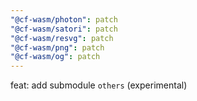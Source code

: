 ```yaml
---
"@cf-wasm/photon": patch
"@cf-wasm/satori": patch
"@cf-wasm/resvg": patch
"@cf-wasm/png": patch
"@cf-wasm/og": patch
---
```


feat: add submodule `others` (experimental)
